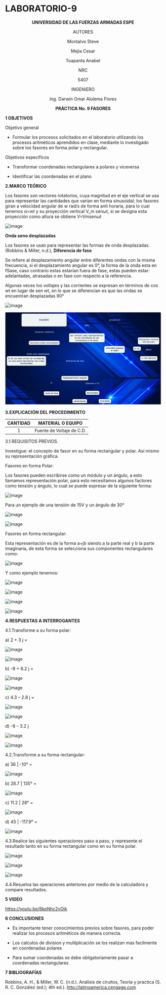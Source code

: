 # LABORATORIO-9

<div align="center">

**UNIVERSIDAD DE LAS FUERZAS ARMADAS ESPE**

AUTORES

Montalvo Steve
  
Mejia Cesar
  
Toapanta Anabel  

NRC
  
5407

INGENIERO

Ing. Darwin Omar Alulema Flores

**PRÁCTICA No. 9 FASORES**
  
</div>

**1 OBJETIVOS**

Objetivo general

* Formular los procesos solicitados en el laboratorio utilizando los procesos aritméticos aprendidos en clase, mediante lo investigado sobre los fasores en forma polar y rectangular.

Objetivos específicos

* Transformar coordenadas rectangulares a polares y viceversa 

* Identificar las coordenadas en el plano


**2.MARCO TEÓRICO**


Los fasores son vectores rotatorios, cuya magnitud en el eje vertical se usa para representar las cantidades que varían en forma sinusoidal; los fasores giran a velocidad angular de w rad/s de forma anti horaria, para lo cual tenemos α=wt y su proyección vertical V_m senωt, si se designa esta proyección como altura se obtiene V=Vmsenωt
 
![image](https://user-images.githubusercontent.com/85134094/133105265-9e5d644c-94e6-4e21-befb-7a707f828279.png)

**Onda seno desplazadas**

Los fasores se usan para representar las formas de onda desplazadas. 
(Robbins & Miller, n.d.), 
**Diferencia de fase**

Se refiere al desplazamiento angular entre diferentes ondas con la misma frecuencia, si el desplazamiento angular es 0°, la forma de la onda esta en fSase, caso contrario estas estarían fuera de fase, estas pueden estar: adelantadas, atrasadas o en fase con respecto a la referencia.

Algunas veces los voltajes y las corrientes se expresan en términos de cos wt en lugar de sen wt, en lo que se diferencian es que las ondas se encuentran desplazadas 90°

![image](https://user-images.githubusercontent.com/85134094/133105515-338c15ff-4c2d-43c9-b34a-fb66925c0757.png)

![](https://github.com/Anabeltoapanta/LABORATORIO-9/blob/main/Fasores.jpeg)


**3.EXPLICACIÓN DEL PROCEDIMIENTO**

<div align="center">
     
|**CANTIDAD**|       **MATERIAL O EQUIPO**      |
|    :---:   |              :---:               | 
|      1     |     Fuente de Voltaje de C.D.    |
  
</div>

3.1.REQUISITOS PREVIOS.

Investigue: el concepto de fasor en su forma rectangular y polar. Así mismo su representación gráfica.

Fasores en forma Polar:

Los fasores pueden escribirse como un módulo y un ángulo, a esto llamamos representación polar, para esto necesitamos algunos factores como tensión y ángulo, lo cual se puede expresar de la siguiente forma:

![image](https://user-images.githubusercontent.com/85134094/133108526-66628794-5cfc-4a7a-bb9d-596ffe504dfd.png)

Para un ejemplo de una tensión de 15V y un ángulo de 30°
 
 ![image](https://user-images.githubusercontent.com/85134094/133108577-6efeb3b4-805c-494a-aa7a-d15036a2ef11.png)

 ![image](https://user-images.githubusercontent.com/85134094/133108619-20389e2a-0a45-4a04-b35f-d9da4e9dbff9.png)

Fasores en forma rectangular:

Esta representación es de la forma a+jb siendo a la parte real y b la parte imaginaria, de esta forma se selecciona sus componentes rectangulares como: 

![image](https://user-images.githubusercontent.com/85134094/133108679-68b0531c-152b-428e-a69b-e83da8c33685.png)
 
Y como ejemplo tenemos: 

![image](https://user-images.githubusercontent.com/85134094/133108722-6fcbd7a3-2ce7-42eb-b58f-449ef1e00f11.png)

![image](https://user-images.githubusercontent.com/85134094/133108735-688149cf-7783-4de0-9e17-e451e49eb5c8.png)

![image](https://user-images.githubusercontent.com/85134094/133113497-7a60f337-4c3a-4d46-9a31-7564e9e9c56c.png)

![image](https://user-images.githubusercontent.com/85134094/133113510-d5083236-cb8c-4070-8d3a-594cf1f3a1e2.png)


**4.RESPUESTAS A INTERROGANTES**

4.1.Transforme a su forma polar:

a)	2 + 3 j =

![image](https://user-images.githubusercontent.com/85134094/133016007-d837124f-0574-4fbc-b9ee-33e872eba798.png)

![image](https://user-images.githubusercontent.com/85134094/133016021-9e10ef30-ba6f-4acc-a061-6b27081351f7.png)


b)	-8 + 6.2 j =

![image](https://user-images.githubusercontent.com/85134094/133016046-390ae16d-15b0-4041-b248-858767e940fc.png)

![image](https://user-images.githubusercontent.com/85134094/133016056-bd3f0fc9-0a97-4c0d-ba7e-475a5bf94888.png)


c)	4.3 – 2.8 j =
 
![image](https://user-images.githubusercontent.com/85134094/133016078-e3bcf28a-4bc6-42e6-a39d-17c88e51ce3e.png)

![image](https://user-images.githubusercontent.com/85134094/133016100-3829eae0-c12d-4fa2-b23e-b154f6d456e6.png)

d) -6 – 3.2 j

![image](https://user-images.githubusercontent.com/85134094/133016127-9201d9de-68f5-4dbf-8215-81eef3a628e4.png)

![image](https://user-images.githubusercontent.com/85134094/133016134-2fdd0ed2-53c9-409b-b9d2-da23b7d21712.png)


4.2.Transforme a su forma rectangular:

a)	36 | -10° =
 
![image](https://user-images.githubusercontent.com/85134094/133018361-392d4da7-9729-4d82-9ed8-c45da768210f.png)

b)	28.7 | 135° =
 
![image](https://user-images.githubusercontent.com/85134094/133018335-b9b8d3d8-bb03-4510-9962-86f771fb599e.png)

c)	11.2 | 28° =

![image](https://user-images.githubusercontent.com/85134094/133018304-2a4f8f2a-a71b-4a3c-9d3d-93e7cec3565e.png)

d)	45 | -117.9° =

![image](https://user-images.githubusercontent.com/85134094/133018268-fb247f81-f4d3-44ef-bdea-7451dbc03d85.png)

4.3.Realice las siguientes operaciones paso a paso, y represente el resultado tanto en su
forma rectangular como en su forma polar.

![image](https://user-images.githubusercontent.com/85134094/133106978-9ca1da9d-d69e-4347-8727-5ecd972531f6.png)

![image](https://user-images.githubusercontent.com/85134094/133107034-24a066d8-de6c-4b23-bb8b-5e06c72c21fc.png)

![image](https://user-images.githubusercontent.com/85134094/133107077-22a4fae0-865d-457e-b2fb-37085294d93a.png)

4.4.Resuelva las operaciones anteriores por medio de la calculadora y compare
resultados.

**5 VIDEO** 

https://youtu.be/6kpNhc2yOik

**6 CONCLUSIONES** 

* Es importante tener conocimientos previos sobre fasores, para poder realizar los procesos aritméticos de manera correcta.

* Los calculos de division y multiplicación se los realizan mas facilmente en coordenadas polares

* Para sumar coordenadas se debe obligatoriamente pasar a coordenadas rectangulares


**7 BIBLIOGRAFÍAS**

Robbins, A. H., & Miller, W. C. (n.d.). Análisis de ciruitos, Teoria y practica (S. R. C. González (ed.); 4th ed.). http://latinoamerica.cengage.com

